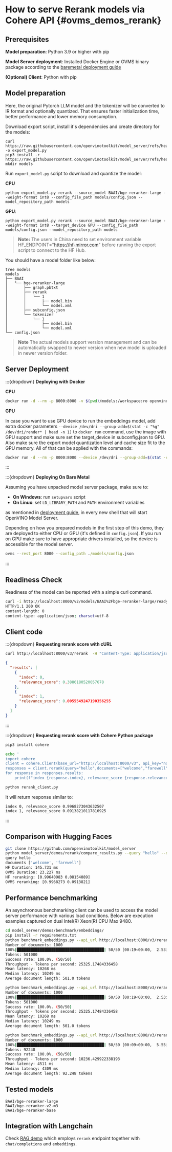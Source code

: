 # How to serve Rerank models via Cohere API {#ovms_demos_rerank}

## Prerequisites

**Model preparation**: Python 3.9 or higher with pip 

**Model Server deployment**: Installed Docker Engine or OVMS binary package according to the [baremetal deployment guide](../../docs/deploying_server_baremetal.md)

**(Optional) Client**: Python with pip

## Model preparation

Here, the original Pytorch LLM model and the tokenizer will be converted to IR format and optionally quantized.
That ensures faster initialization time, better performance and lower memory consumption.

Download export script, install it's dependencies and create directory for the models:
```console
curl https://raw.githubusercontent.com/openvinotoolkit/model_server/refs/heads/releases/2025/1/demos/common/export_models/export_model.py -o export_model.py
pip3 install -r https://raw.githubusercontent.com/openvinotoolkit/model_server/refs/heads/releases/2025/1/demos/common/export_models/requirements.txt
mkdir models 
```

Run `export_model.py` script to download and quantize the model:

**CPU**

```console
python export_model.py rerank --source_model BAAI/bge-reranker-large --weight-format int8 --config_file_path models/config.json --model_repository_path models 
```

**GPU**:
```console
python export_model.py rerank --source_model BAAI/bge-reranker-large --weight-format int8 --target_device GPU --config_file_path models/config.json --model_repository_path models 
```
> **Note:** The users in China need to set environment variable HF_ENDPOINT="https://hf-mirror.com" before running the export script to connect to the HF Hub.

You should have a model folder like below:
```
tree models
models
├── BAAI
│   └── bge-reranker-large
│       ├── graph.pbtxt
│       ├── rerank
│       │   └── 1
│       │       ├── model.bin
│       │       └── model.xml
│       ├── subconfig.json
│       └── tokenizer
│           └── 1
│               ├── model.bin
│               └── model.xml
└── config.json

```
> **Note** The actual models support version management and can be automatically swapped to newer version when new model is uploaded in newer version folder.


## Server Deployment

:::{dropdown} **Deploying with Docker**

**CPU**
```bash
docker run -d --rm -p 8000:8000 -v $(pwd)/models:/workspace:ro openvino/model_server:latest --port 9000 --rest_port 8000 --config_path /workspace/config.json
```
**GPU**

In case you want to use GPU device to run the embeddings model, add extra docker parameters `--device /dev/dri --group-add=$(stat -c "%g" /dev/dri/render* | head -n 1)` 
to `docker run` command, use the image with GPU support and make sure set the target_device in subconfig.json to GPU. Also make sure the export model quantization level and cache size fit to the GPU memory. All of that can be applied with the commands:

```bash
docker run -d --rm -p 8000:8000 --device /dev/dri --group-add=$(stat -c "%g" /dev/dri/render* | head -n 1) -v $(pwd)/models:/workspace:ro openvino/model_server:latest-gpu --rest_port 8000 --config_path /workspace/config.json
```
:::

:::{dropdown} **Deploying On Bare Metal**

Assuming you have unpacked model server package, make sure to:

- **On Windows**: run `setupvars` script
- **On Linux**: set `LD_LIBRARY_PATH` and `PATH` environment variables

as mentioned in [deployment guide](../../docs/deploying_server_baremetal.md), in every new shell that will start OpenVINO Model Server.

Depending on how you prepared models in the first step of this demo, they are deployed to either CPU or GPU (it's defined in `config.json`). If you run on GPU make sure to have appropriate drivers installed, so the device is accessible for the model server.

```bat
ovms --rest_port 8000 --config_path ./models/config.json
```
:::

## Readiness Check

Readiness of the model can be reported with a simple curl command. 
```bash
curl -i http://localhost:8000/v2/models/BAAI%2Fbge-reranker-large/ready
HTTP/1.1 200 OK
content-length: 0
content-type: application/json; charset=utf-8
```

## Client code

:::{dropdown} **Requesting rerank score with cURL**

```bash
curl http://localhost:8000/v3/rerank  -H "Content-Type: application/json" -d "{ \"model\": \"BAAI/bge-reranker-large\", \"query\": \"welcome\", \"documents\":[\"good morning\",\"farewell\"]}"
```
```json
{
  "results": [
    {
      "index": 0,
      "relevance_score": 0.3886180520057678
    },
    {
      "index": 1,
      "relevance_score": 0.0055549247190356255
    }
  ]
}
```
:::

:::{dropdown} **Requesting rerank score with Cohere Python package**
```bash
pip3 install cohere
```
```bash
echo '
import cohere
client = cohere.Client(base_url="http://localhost:8000/v3", api_key="not_used")
responses = client.rerank(query="hello",documents=["welcome","farewell"], model="BAAI/bge-reranker-large")
for response in responses.results:
    print(f"index {response.index}, relevance_score {response.relevance_score}")' > rerank_client.py

python rerank_client.py
```
It will return response similar to:
```
index 0, relevance_score 0.9968273043632507
index 1, relevance_score 0.09138210117816925
```
:::

## Comparison with Hugging Faces

```bash
git clone https://github.com/openvinotoolkit/model_server
python model_server/demos/rerank/compare_results.py --query "hello" --document "welcome" --document "farewell" --base_url http://localhost:8000/v3/
query hello
documents ['welcome', 'farewell']
HF Duration: 145.731 ms
OVMS Duration: 23.227 ms
HF reranking: [0.99640983 0.08154089]
OVMS reranking: [0.9968273 0.0913821]
```

## Performance benchmarking

An asynchronous benchmarking client can be used to access the model server performance with various load conditions. Below are execution examples captured on dual Intel(R) Xeon(R) CPU Max 9480.
```bash
cd model_server/demos/benchmark/embeddings/
pip install -r requirements.txt
python benchmark_embeddings.py --api_url http://localhost:8000/v3/rerank --backend ovms_rerank --dataset synthetic --synthetic_length 500 --request_rate inf --batch_size 20 --model BAAI/bge-reranker-large 
Number of documents: 1000
100%|██████████████████████████████████████| 50/50 [00:19<00:00,  2.53it/s]
Tokens: 501000
Success rate: 100.0%. (50/50)
Throughput - Tokens per second: 25325.17484336458
Mean latency: 10268 ms
Median latency: 10249 ms
Average document length: 501.0 tokens

python benchmark_embeddings.py --api_url http://localhost:8000/v3/rerank --backend ovms_rerank --dataset synthetic --synthetic_length 500 --request_rate inf --batch_size 20 --model BAAI/bge-reranker-large 
Number of documents: 1000
100%|██████████████████████████████████████| 50/50 [00:19<00:00,  2.53it/s]
Tokens: 501000
Success rate: 100.0%. (50/50)
Throughput - Tokens per second: 25325.17484336458
Mean latency: 10268 ms
Median latency: 10249 ms
Average document length: 501.0 tokens

python benchmark_embeddings.py --api_url http://localhost:8000/v3/rerank --backend ovms_rerank --dataset Cohere/wikipedia-22-12-simple-embeddings --request_rate inf --batch_size 20 --model BAAI/bge-reranker-large
Number of documents: 1000
100%|██████████████████████████████████████| 50/50 [00:09<00:00,  5.55it/s]
Tokens: 92248
Success rate: 100.0%. (50/50)
Throughput - Tokens per second: 10236.429922338193
Mean latency: 4511 ms
Median latency: 4309 ms
Average document length: 92.248 tokens


```
## Tested models

```
BAAI/bge-reranker-large
BAAI/bge-reranker-v2-m3
BAAI/bge-reranker-base
```

## Integration with Langchain

Check [RAG demo](../continuous_batching/rag/README.md) which employs `rerank` endpoint together with `chat/completions` and `embeddings`. 


